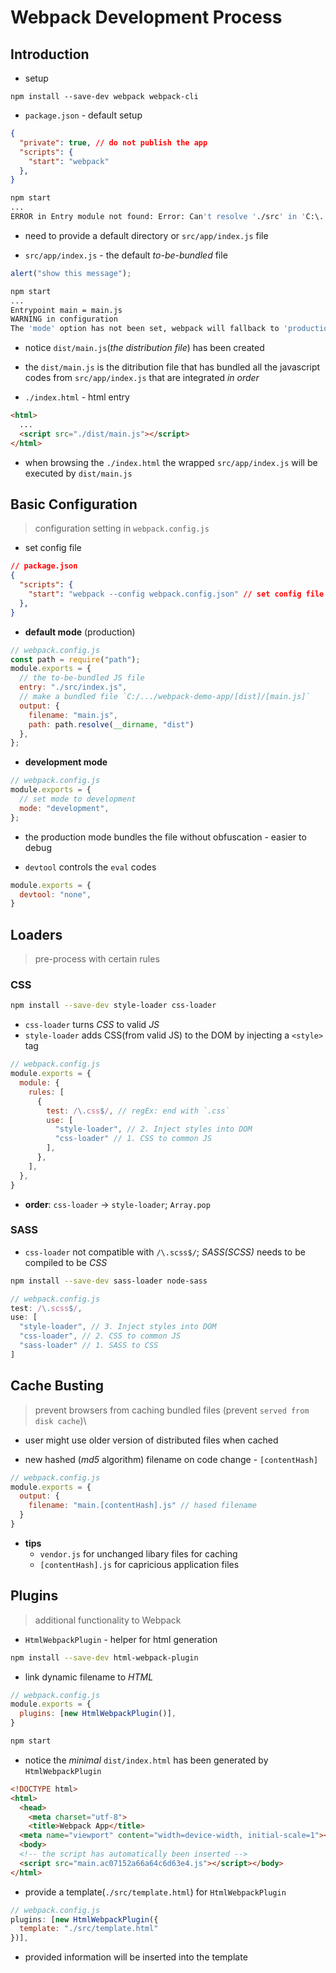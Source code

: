 # Webpack Development Process


## Introduction

* setup
```
npm install --save-dev webpack webpack-cli
```

* `package.json` - default setup
```json
{
  "private": true, // do not publish the app
  "scripts": {
    "start": "webpack"
  },
}
```
```bash
npm start
...
ERROR in Entry module not found: Error: Can't resolve './src' in 'C:\...'
```
* need to provide a default directory or `src/app/index.js` file

* `src/app/index.js` - the default *to-be-bundled* file
```javascript
alert("show this message");
```
```bash
npm start
...
Entrypoint main = main.js
WARNING in configuration
The 'mode' option has not been set, webpack will fallback to 'production' for this value. Set 'mode' option to 'development' or 'production' to enable defaults for each environment.
```
* notice `dist/main.js`(*the distribution file*) has been created
* the `dist/main.js` is the ditribution file that has bundled all the javascript codes from `src/app/index.js` that are integrated *in order*

* `./index.html` - html entry
```html
<html>
  ...
  <script src="./dist/main.js"></script>
</html>
```
* when browsing the `./index.html` the wrapped `src/app/index.js` will be executed by `dist/main.js`


## Basic Configuration
> configuration setting in `webpack.config.js`

* set config file
```json
// package.json
{
  "scripts": {
    "start": "webpack --config webpack.config.json" // set config file
  },
}
```

* **default mode** (production)
```javascript
// webpack.config.js
const path = require("path");
module.exports = {
  // the to-be-bundled JS file
  entry: "./src/index.js",
  // make a bundled file `C:/.../webpack-demo-app/[dist]/[main.js]`
  output: {
    filename: "main.js",
    path: path.resolve(__dirname, "dist")
  },
};
```

* **development mode**
```javascript
// webpack.config.js
module.exports = {
  // set mode to development
  mode: "development",
};
```
* the production mode bundles the file without obfuscation - easier to debug

* `devtool` controls the `eval` codes
```javascript
module.exports = {
  devtool: "none",
}
```


## Loaders
> pre-process with certain rules

### CSS
```bash
npm install --save-dev style-loader css-loader
```

* `css-loader` turns *CSS* to valid *JS*
* `style-loader` adds CSS(from valid JS) to the DOM by injecting a `<style>` tag
```javascript
// webpack.config.js
module.exports = {
  module: {
    rules: [
      {
        test: /\.css$/, // regEx: end with `.css`
        use: [
          "style-loader", // 2. Inject styles into DOM
          "css-loader" // 1. CSS to common JS
        ],
      },
    ],
  },
}
```

* **order**: `css-loader` &rarr; `style-loader`; `Array.pop`


### SASS
* `css-loader` not compatible with `/\.scss$/`; *SASS(SCSS)* needs to be compiled to be *CSS*
```bash
npm install --save-dev sass-loader node-sass
```
```javascript
// webpack.config.js
test: /\.scss$/,
use: [
  "style-loader", // 3. Inject styles into DOM
  "css-loader", // 2. CSS to common JS
  "sass-loader" // 1. SASS to CSS
]
```


## Cache Busting
> prevent browsers from caching bundled files (prevent `served from disk cache`)\
* user might use older version of distributed files when cached

* new hashed (*md5* algorithm) filename on code change - `[contentHash]`
```javascript
// webpack.config.js
module.exports = {
  output: {
    filename: "main.[contentHash].js" // hased filename
  }
}
```

* **tips**
  - `vendor.js` for unchanged libary files for caching
  - `[contentHash].js` for capricious application files




## Plugins
> additional functionality to Webpack

* `HtmlWebpackPlugin` - helper for html generation
```bash
npm install --save-dev html-webpack-plugin
```

* link dynamic filename to *HTML*
```javascript
// webpack.config.js
module.exports = {
  plugins: [new HtmlWebpackPlugin()],
}
```

```bash
npm start
```
* notice the *minimal* `dist/index.html` has been generated by `HtmlWebpackPlugin`
```html
<!DOCTYPE html>
<html>
  <head>
    <meta charset="utf-8">
    <title>Webpack App</title>
  <meta name="viewport" content="width=device-width, initial-scale=1"></head>
  <body>
  <!-- the script has automatically been inserted -->
  <script src="main.ac07152a66a64c6d63e4.js"></script></body>
</html>
```

* provide a template(`./src/template.html`) for `HtmlWebpackPlugin`
```javascript
// webpack.config.js
plugins: [new HtmlWebpackPlugin({
  template: "./src/template.html"
})],
```
* provided information will be inserted into the template